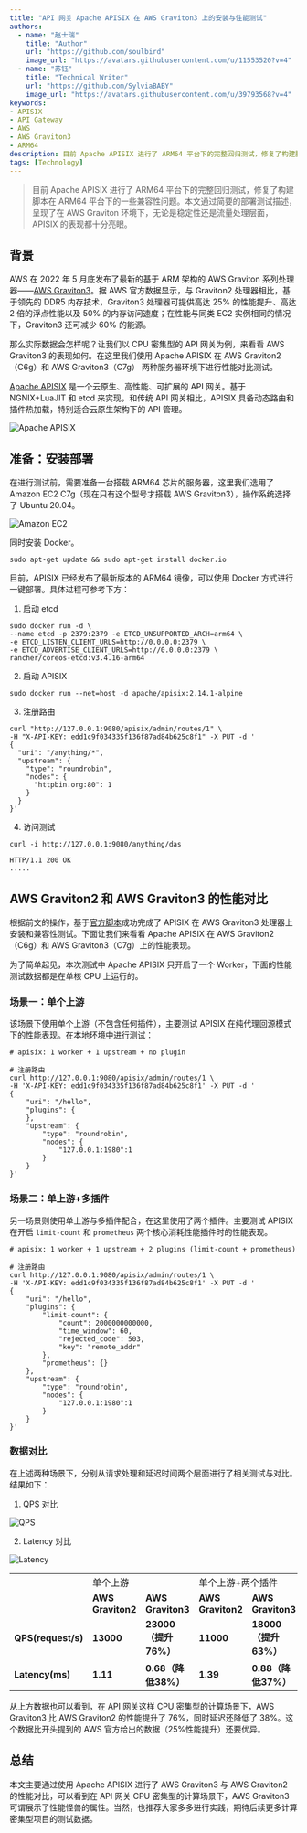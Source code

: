 ```yaml
---
title: "API 网关 Apache APISIX 在 AWS Graviton3 上的安装与性能测试"
authors:
  - name: "赵士瑞"
    title: "Author"
    url: "https://github.com/soulbird"
    image_url: "https://avatars.githubusercontent.com/u/11553520?v=4"
  - name: "苏钰"
    title: "Technical Writer"
    url: "https://github.com/SylviaBABY"
    image_url: "https://avatars.githubusercontent.com/u/39793568?v=4"
keywords: 
- APISIX
- API Gateway
- AWS
- AWS Graviton3
- ARM64
description: 目前 Apache APISIX 进行了 ARM64 平台下的完整回归测试，修复了构建脚本在 ARM64 平台下的一些兼容性问题。本文通过简要的部署测试描述，呈现了在 AWS Graviton 环境下，无论是稳定性还是流量处理层面，APISIX 的表现都十分亮眼。
tags: [Technology]
---
```


> 目前 Apache APISIX 进行了 ARM64 平台下的完整回归测试，修复了构建脚本在 ARM64 平台下的一些兼容性问题。本文通过简要的部署测试描述，呈现了在 AWS Graviton 环境下，无论是稳定性还是流量处理层面，APISIX 的表现都十分亮眼。

<!--truncate-->

## 背景

AWS 在 2022 年 5 月底发布了最新的基于 ARM 架构的 AWS Graviton 系列处理器——[AWS Graviton3](https://aws.amazon.com/cn/blogs/aws/new-amazon-ec2-c7g-instances-powered-by-aws-graviton3-processors/)。据 AWS 官方数据显示，与 Graviton2 处理器相比，基于领先的 DDR5 内存技术，Graviton3 处理器可提供高达 25% 的性能提升、高达 2 倍的浮点性能以及 50% 的内存访问速度；在性能与同类 EC2 实例相同的情况下，Graviton3 还可减少 60% 的能源。

那么实际数据会怎样呢？让我们以 CPU 密集型的 API 网关为例，来看看 AWS Graviton3 的表现如何。在这里我们使用 Apache APISIX 在 AWS Graviton2（C6g）和 AWS Graviton3（C7g） 两种服务器环境下进行性能对比测试。

[Apache APISIX](https://github.com/apache/apisix) 是一个云原生、高性能、可扩展的 API 网关。基于 NGNIX+LuaJIT 和 etcd 来实现，和传统 API 网关相比，APISIX 具备动态路由和插件热加载，特别适合云原生架构下的 API 管理。

![Apache APISIX](https://user-images.githubusercontent.com/39793568/172329936-774992c0-070b-48d0-be8b-33abbd6a4f78.png)

## 准备：安装部署

在进行测试前，需要准备一台搭载 ARM64 芯片的服务器，这里我们选用了 Amazon EC2 C7g（现在只有这个型号才搭载 AWS Graviton3），操作系统选择了 Ubuntu 20.04。

![Amazon EC2](https://user-images.githubusercontent.com/39793568/172340229-caf59d9c-cba2-4c95-a892-ef7cf29a0436.png)

同时安装 Docker。

```shell
sudo apt-get update && sudo apt-get install docker.io
```

目前，APISIX 已经发布了最新版本的 ARM64 镜像，可以使用 Docker 方式进行一键部署。具体过程可参考下方：

1. 启动 etcd

```shell
sudo docker run -d \
--name etcd -p 2379:2379 -e ETCD_UNSUPPORTED_ARCH=arm64 \
-e ETCD_LISTEN_CLIENT_URLS=http://0.0.0.0:2379 \
-e ETCD_ADVERTISE_CLIENT_URLS=http://0.0.0.0:2379 \
rancher/coreos-etcd:v3.4.16-arm64
```

2. 启动 APISIX

```
sudo docker run --net=host -d apache/apisix:2.14.1-alpine
```

3. 注册路由

```
curl "http://127.0.0.1:9080/apisix/admin/routes/1" \
-H "X-API-KEY: edd1c9f034335f136f87ad84b625c8f1" -X PUT -d '
{
  "uri": "/anything/*",
  "upstream": {
    "type": "roundrobin",
    "nodes": {
      "httpbin.org:80": 1
    }
  }
}'
```

4. 访问测试

```shell
curl -i http://127.0.0.1:9080/anything/das

HTTP/1.1 200 OK
.....
```

## AWS Graviton2 和 AWS Graviton3 的性能对比

根据前文的操作，基于[官方脚本](https://github.com/apache/apisix/blob/master/benchmark/run.sh)成功完成了 APISIX 在 AWS Graviton3 处理器上安装和兼容性测试。下面让我们来看看 Apache APISIX 在 AWS Graviton2（C6g）和 AWS Graviton3（C7g）上的性能表现。

为了简单起见，本次测试中 Apache APISIX 只开启了一个 Worker，下面的性能测试数据都是在单核 CPU 上运行的。

### 场景一：单个上游

该场景下使用单个上游（不包含任何插件），主要测试 APISIX 在纯代理回源模式下的性能表现。在本地环境中进行测试：

```shell
# apisix: 1 worker + 1 upstream + no plugin

# 注册路由
curl http://127.0.0.1:9080/apisix/admin/routes/1 \
-H 'X-API-KEY: edd1c9f034335f136f87ad84b625c8f1' -X PUT -d '
{
    "uri": "/hello",
    "plugins": {
    },
    "upstream": {
        "type": "roundrobin",
        "nodes": {
            "127.0.0.1:1980":1
        }
    }
}'
```

### 场景二：单上游+多插件

另一场景则使用单上游与多插件配合，在这里使用了两个插件。主要测试 APISIX 在开启 `limit-count` 和 `prometheus` 两个核心消耗性能插件时的性能表现。

```shell
# apisix: 1 worker + 1 upstream + 2 plugins (limit-count + prometheus)

# 注册路由
curl http://127.0.0.1:9080/apisix/admin/routes/1 \
-H 'X-API-KEY: edd1c9f034335f136f87ad84b625c8f1' -X PUT -d '
{
    "uri": "/hello",
    "plugins": {
        "limit-count": {
            "count": 2000000000000,
            "time_window": 60,
            "rejected_code": 503,
            "key": "remote_addr"
        },
        "prometheus": {}
    },
    "upstream": {
        "type": "roundrobin",
        "nodes": {
            "127.0.0.1:1980":1
        }
    }
}'
```

### 数据对比

在上述两种场景下，分别从请求处理和延迟时间两个层面进行了相关测试与对比。结果如下：

1. QPS 对比

![QPS](https://user-images.githubusercontent.com/39793568/172340965-625d00b4-a97e-4f88-a1bc-fdfded5e9921.png)

2. Latency 对比

![Latency](https://user-images.githubusercontent.com/39793568/172341233-797008d5-6287-41a1-86bb-dfaaed3d1589.png)

<table>
    <tr>
        <td><b>  </b></td>
        <td colspan="2">单个上游</td>
        <td colspan="2">单个上游+两个插件</td>
    </tr>
    <tr>
        <td><b>  </b></td>
        <td><b>AWS Graviton2</b></td>
        <td><b>AWS Graviton3</b></td>
        <td><b>AWS Graviton2</b></td>
        <td><b>AWS Graviton3</b></td>
    </tr>
    <tr>
        <td><b>QPS(request/s)</b></td>
        <td><b>13000</b></td>
        <td><b>23000（提升76%）</b></td>
        <td><b>11000</b></td>
        <td><b>18000（提升63%）</b></td>
    </tr>
    <tr>
        <td><b>Latency(ms)</b></td>
        <td><b>1.11</b></td>
        <td><b>0.68（降低38%）</b></td>
        <td><b>1.39</b></td>
        <td><b>0.88（降低37%）</b></td>
    </tr>
    </table>

从上方数据也可以看到，在 API 网关这样 CPU 密集型的计算场景下，AWS Graviton3 比 AWS Graviton2 的性能提升了 76%，同时延迟还降低了 38%。这个数据比开头提到的 AWS 官方给出的数据（25%性能提升）还要优异。

## 总结

本文主要通过使用 Apache APISIX 进行了 AWS Graviton3 与 AWS Graviton2 的性能对比，可以看到在 API 网关 CPU 密集型的计算场景下，AWS Graviton3 可谓展示了性能怪兽的属性。当然，也推荐大家多多进行实践，期待后续更多计算密集型项目的测试数据。
